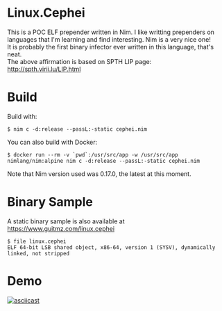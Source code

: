 # Linux.Cephei

This is a POC ELF prepender written in Nim. I like writting prependers on languages that I'm learning and find interesting. Nim is a very nice one!    
It is probably the first binary infector ever written in this language, that's neat.    
The above affirmation is based on SPTH LIP page: http://spth.virii.lu/LIP.html


# Build
Build with:

```$ nim c -d:release --passL:-static cephei.nim```

You can also build with Docker: 

```$ docker run --rm -v `pwd`:/usr/src/app -w /usr/src/app nimlang/nim:alpine nim c -d:release --passL:-static cephei.nim```

Note that Nim version used was 0.17.0, the latest at this moment.

# Binary Sample
A static binary sample is also available at https://www.guitmz.com/linux.cephei
```
$ file linux.cephei
ELF 64-bit LSB shared object, x86-64, version 1 (SYSV), dynamically linked, not stripped
```

# Demo
[![asciicast](https://asciinema.org/a/SCvK85G2WHewvw4kH5NxmfFrH.png)](https://asciinema.org/a/SCvK85G2WHewvw4kH5NxmfFrH)
